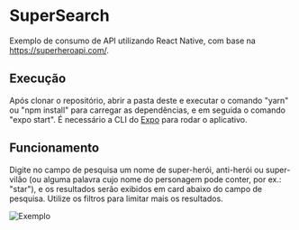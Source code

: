 # SuperSearch

Exemplo de consumo de API utilizando React Native, com base na https://superheroapi.com/. 

## Execução

Após clonar o repositório, abrir a pasta deste e executar o comando "yarn" ou "npm install" para carregar as dependências, e em seguida o comando "expo start". É necessário a CLI do [Expo](https://expo.dev/) para rodar o aplicativo.

## Funcionamento
Digite no campo de pesquisa um nome de super-herói, anti-herói ou super-vilão (ou alguma palavra cujo nome do personagem pode conter, por ex.: "star"), e os resultados serão exibidos em card abaixo do campo de pesquisa. Utilize os filtros para limitar mais os resultados.

![Exemplo](https://i.imgur.com/pG2fGnH.png)

